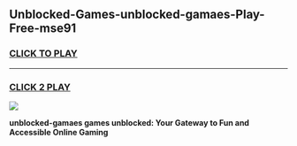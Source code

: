 
## Unblocked-Games-unblocked-gamaes-Play-Free-mse91
<h3>
<a href="https://premium76.site?title=unblocked-gamaes&ref=20A">CLICK TO PLAY</a></h3>
<hr>

<h3>
<a href="https://premium76.site?title=unblocked-gamaes&ref=20A">CLICK 2 PLAY</a>
  
</h3>

<a href="https://premium76.site?title=unblocked-gamaes&ref=20A"><img src="https://clearcache.store/games.png"></a>


**unblocked-gamaes games unblocked: Your Gateway to Fun and Accessible Online Gaming**
